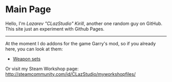 # Main Page
Hello, I'm _Lazarev "CLazStudio" Kirill_, another one random guy on GitHub.
This site just an experiment with Github Pages.

***

At the moment I do addons for the game Garry's mod, so if you already here, you can look at them:
* [Weapon sets](https://clazstudio.github.io/gmod-lua-weaponsets)

Or visit my Steam Workshop page: http://steamcommunity.com/id/CLazStudio/myworkshopfiles/
